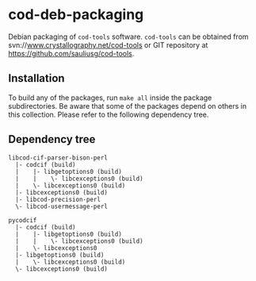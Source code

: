 cod-deb-packaging
=================

Debian packaging of ``cod-tools`` software. ``cod-tools`` can be obtained
from svn://www.crystallography.net/cod-tools or GIT repository at
https://github.com/sauliusg/cod-tools.

Installation
------------

To build any of the packages, run ``make all`` inside the package
subdirectories. Be aware that some of the packages depend on others in
this collection. Please refer to the following dependency tree.

Dependency tree
---------------

```
libcod-cif-parser-bison-perl
  |- codcif (build)
  |    |- libgetoptions0 (build)
  |    |    \- libcexceptions0 (build)
  |    \- libcexceptions0 (build)
  |- libcexceptions0 (build)
  |- libcod-precision-perl
  \- libcod-usermessage-perl

pycodcif
  |- codcif (build)
  |    |- libgetoptions0 (build)
  |    |    \- libcexceptions0 (build)
  |    \- libcexceptions0
  |- libgetoptions0 (build)
  |    \- libcexceptions0 (build)
  \- libcexceptions0 (build)
```
